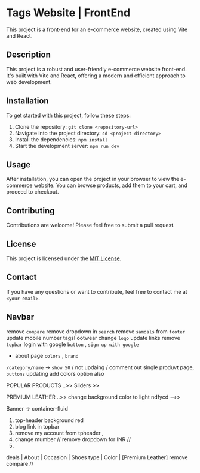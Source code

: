 # Tags Website | FrontEnd

<!-- repo is private -->

This project is a front-end for an e-commerce website, created using Vite and React.

## Description

This project is a robust and user-friendly e-commerce website front-end. It's built with Vite and React, offering a modern and efficient approach to web development.

## Installation

To get started with this project, follow these steps:

1. Clone the repository: `git clone <repository-url>`
2. Navigate into the project directory: `cd <project-directory>`
3. Install the dependencies: `npm install`
4. Start the development server: `npm run dev`

## Usage

After installation, you can open the project in your browser to view the e-commerce website. You can browse products, add them to your cart, and proceed to checkout.

## Contributing

Contributions are welcome! Please feel free to submit a pull request.

## License

This project is licensed under the [MIT License](LICENSE).

## Contact

If you have any questions or want to contribute, feel free to contact me at `<your-email>`.

<!--  -->

## Navbar 
remove `compare`
remove dropdown in `search`
remove `samdals` from `footer`
update mobile number 
tagsFootwear change `logo`
update links 
remove `topbar`
login with google `button` , `sign up with google`
+ about page 
`colors` , `brand` 

`/category/name` -> `show 50` / not updaing / comment out 
single produvt page, `buttons` updating 
add colors option also 
 















<!--  -->
POPULAR PRODUCTS 
..>> Sliders >> 

PREMIUM LEATHER 
..>> change background color to light  ndfycd 
-->> 


Banner -> container-fluid 
1. top-header background red 
2. blog link in topbar
3. remove my account from tpheader ,
4. change mumber // remove dropdown for INR // 
5. 

deals | About | Occasion | Shoes type | Color | [Premium Leather]
remove compare // 







